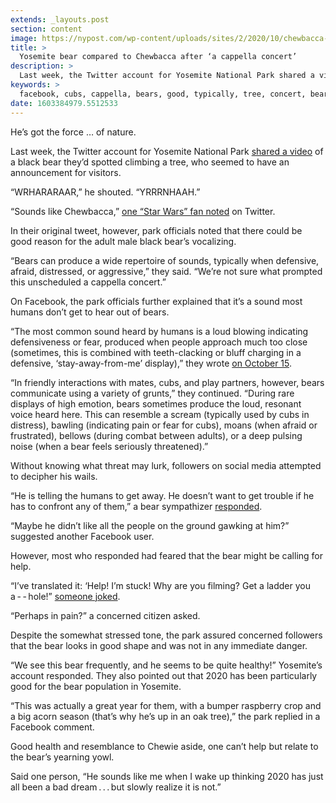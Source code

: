 ```yaml
--- 
extends: _layouts.post 
section: content 
image: https://nypost.com/wp-content/uploads/sites/2/2020/10/chewbacca-bear.jpg?quality=90&strip=all&w=1200 
title: > 
  Yosemite bear compared to Chewbacca after ‘a cappella concert’ 
description: > 
  Last week, the Twitter account for Yosemite National Park shared a video of a black bear they’d spotted climbing a tree, who seemed to have an announcement for visitors.In their original tweet, however, park officials noted that there could be good reason for the adult male black bear’s vocalizing.“Bears can produce a wide repertoire of sounds, typically when defensive, afraid, distressed, or aggressive,” they said.Despite the somewhat stressed tone, the park assured concerned followers that the bear looks in good shape and was not in any immediate danger.They also pointed out that 2020 has been particularly good for the bear population in Yosemite. 
keywords: > 
  facebook, cubs, cappella, bears, good, typically, tree, concert, bear, yosemite, compared, park, sounds, chewbacca, humans 
date: 1603384979.5512533 
--- 
```

<div><p>He&#8217;s got the force &#8230; of nature.</p>
<p>Last week, the Twitter account for Yosemite National Park <a href="//twitter.com/YosemiteNPS/status/1316891612719378433?s=20" rel="noopener noreferrer" target="_blank">shared a video</a> of a black bear they&#8217;d spotted climbing a tree, who seemed to have an announcement for visitors.</p>
<p>&#8220;WRHARARAAR,&#8221; he shouted. &#8220;YRRRNHAAH.&#8221;</p>
<p>&#8220;Sounds like Chewbacca,&#8221; <a href="https://twitter.com/MrStrangespub/status/1316909147548471296?s=20" rel="noopener noreferrer" target="_blank">one &#8220;Star Wars&#8221; fan noted</a>&#160;on Twitter.</p>
<p>In their original tweet, however, park officials noted that there could be good reason for the adult male black bear&#8217;s vocalizing.</p>
<p>&#8220;Bears can produce a wide repertoire of sounds, typically when defensive, afraid, distressed, or aggressive,&#8221; they said. &#8220;We&#8217;re not sure what prompted this unscheduled a cappella concert.&#8221;</p>
<p>On Facebook, the park officials further explained that it&#8217;s a sound most humans don&#8217;t get to hear out of bears.</p>
<p>&#8220;The most common sound heard by humans is a loud blowing indicating defensiveness or fear, produced when people approach much too close (sometimes, this is combined with teeth-clacking or bluff charging in a defensive, &#8216;stay-away-from-me&#8217; display),&#8221; they wrote <a href="https://www.facebook.com/YosemiteNPS/posts/3427471230634468" rel="noopener noreferrer" target="_blank">on October 15</a>.</p>
<p>&#8220;In friendly interactions with mates, cubs, and play partners, however, bears communicate using a variety of grunts,&#8221; they continued. &#8220;During rare displays of high emotion, bears sometimes produce the loud, resonant voice heard here. This can resemble a scream (typically used by cubs in distress), bawling (indicating pain or fear for cubs), moans (when afraid or frustrated), bellows (during combat between adults), or a deep pulsing noise (when a bear feels seriously threatened).&#8221;</p>
<p>Without knowing what threat may lurk, followers on social media attempted to decipher his wails.</p>
<p>&#8220;He is telling the humans to get away. He doesn&#8217;t want to get trouble if he has to confront any of them,&#8221; a bear sympathizer <a href="https://twitter.com/Pahwahsin/status/1316919170546761728?s=20" rel="noopener noreferrer" target="_blank">responded</a>.</p>
 
<p>&#8220;Maybe he didn&#8217;t like all the people on the ground gawking at him?&#8221; suggested another Facebook user.</p>
<p>However, most who responded had feared that the bear might be calling for help.</p>
<p>&#8220;I&#8217;ve translated it: &#8216;Help! I&#8217;m stuck! Why are you filming? Get a ladder you a&#8201;-&#8201;-&#8201;hole!&#8221; <a href="https://twitter.com/jfdalessio/status/1318416496805126147?s=20" rel="noopener noreferrer" target="_blank">someone joked</a>.</p>
<p>&#8220;Perhaps in pain?&#8221; a concerned citizen asked.</p>
<p>Despite the somewhat stressed tone, the park assured concerned followers that the bear looks in good shape and was not in any immediate danger.</p>
<p>&#8220;We see this bear frequently, and he seems to be quite healthy!&#8221; Yosemite&#8217;s account responded. They also pointed out that 2020 has been particularly good for the bear population in Yosemite.</p>
<p>&#8220;This was actually a great year for them, with a bumper raspberry crop and a big acorn season (that&#8217;s why he&#8217;s up in an oak tree),&#8221; the park replied in a Facebook comment.</p>
<p>Good health and resemblance to Chewie aside, one can&#8217;t help but relate to the bear&#8217;s yearning yowl.</p>
<p>Said one person, &#8220;He sounds like me when I wake up thinking 2020 has just all been a bad dream&#8201;.&#8201;.&#8201;.&#8201;but slowly realize it is not.&#8221;</p>
			</div>